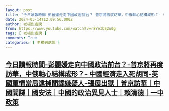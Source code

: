 ```yaml
---
layout: post
title: "今日讀報時間-彭麗媛走向中國政治前台？-普京將再度訪華，中俄軸心結構成形？- 中國經濟走入死胡同-英國軍情當局逮捕間諜嫌疑人-張展出獄｜普京訪華｜中國間諜｜國安法｜中國的政治異見人士｜賴清德｜一中政策"
date: 2024-05-14T12:09:56.000Z
author: 老楊到處說
from: https://www.youtube.com/watch?v=r8YeIbS2u0g
tags: [ 老楊到處說 ]
comments: True
categories: [ 老楊到處說 ]
---
```

<!--1715688596000-->
[今日讀報時間-彭麗媛走向中國政治前台？-普京將再度訪華，中俄軸心結構成形？- 中國經濟走入死胡同-英國軍情當局逮捕間諜嫌疑人-張展出獄｜普京訪華｜中國間諜｜國安法｜中國的政治異見人士｜賴清德｜一中政策](https://www.youtube.com/watch?v=r8YeIbS2u0g)
------

<div>

</div>

